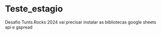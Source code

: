 # Teste_estagio
 Desafio Tunts.Rocks 2024
 vai precisar instalar as bibliotecas google sheets api e gspread
